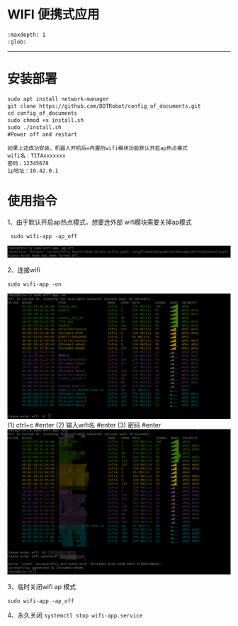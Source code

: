 # WIFI 便携式应用
```{toctree}
:maxdepth: 1
:glob:
```
------

# 安装部署
```
sudo apt install network-manager
git clone https://github.com/DDTRobot/config_of_documents.git
cd config_of_documents
sudo chmod +x install.sh
sudo ./install.sh
#Power off and restart
```
```{note}
如果上述成功安装，机器人开机后=内置的wifi模块功能默认开启ap热点模式
wifi名：TITAxxxxxxx
密码：12345678
ip地址：10.42.0.1 
```

# 使用指令

1、由于默认开启ap热点模式，想要连外部 wifi模块需要关掉ap模式
```
 sudo wifi-app -ap_off
```
![wifi_ap_off](../_static/wifi_ap_off.png)

2、连接wifi
```
sudo wifi-app -on
```
![wifi_on](../_static/wifi_on.png)
(1) ctrl+c #enter
(2) 输入wifi名 #enter
(3) 密码 #enter
![wifi_app](../_static/wifi_app.png)

3、临时关闭wifi ap 模式
```
sudo wifi-app -ap_off
```
4、永久关闭 ` systemctl stop wifi-app.service `